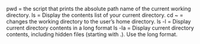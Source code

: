 pwd = the script that prints the absolute path name of the current working directory.
ls = Display the contents list of your current directory.
cd ~ = changes the working directory to the user’s home directory.
ls -l = Display current directory contents in a long format
ls -la = Display current directory contents, including hidden files (starting with .). Use the long format.

